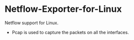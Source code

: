 # Netflow-Exporter-for-Linux
Netflow support for Linux.

* Pcap is used to capture the packets on all the interfaces.
